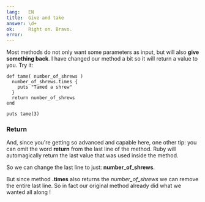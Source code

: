 ```yaml
---
lang:   EN
title:  Give and take
answer: \d+
ok:     Right on. Bravo.
error:  
---
```


Most methods do not only want some parameters as input, but will also __give something back__.
I have changed our method a bit so it will return a value to you. Try it:

    def tame( number_of_shrews )
      number_of_shrews.times {
        puts "Tamed a shrew"
      }
      return number_of_shrews
    end
    
    puts tame(3)

### Return
And, since you're getting so advanced and capable here, one other tip:
you can omit the word __return__ from the last line of the method.
Ruby will automagically return the last value that was used inside the method.

So we can change the last line to just: __number\_of\_shrews__.

But since method __.times__ also returns the _number\_of\_shrews_ we can
remove the entire last line. So in fact our original method already did what we wanted all along !
